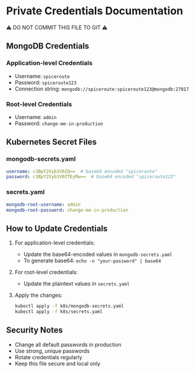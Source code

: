 # Private Credentials Documentation
⚠️ DO NOT COMMIT THIS FILE TO GIT ⚠️

## MongoDB Credentials

### Application-level Credentials
- Username: `spiceroute`
- Password: `spiceroute123`
- Connection string: `mongodb://spiceroute:spiceroute123@mongodb:27017`

### Root-level Credentials
- Username: `admin`
- Password: `change-me-in-production`

## Kubernetes Secret Files

### mongodb-secrets.yaml
```yaml
username: c3BpY2Vyb3V0ZQ==  # base64 encoded "spiceroute"
password: c3BpY2Vyb3V0ZTEyMw==  # base64 encoded "spiceroute123"
```

### secrets.yaml
```yaml
mongodb-root-username: admin
mongodb-root-password: change-me-in-production
```

## How to Update Credentials

1. For application-level credentials:
   - Update the base64-encoded values in `mongodb-secrets.yaml`
   - To generate base64: `echo -n "your-password" | base64`

2. For root-level credentials:
   - Update the plaintext values in `secrets.yaml`

3. Apply the changes:
   ```bash
   kubectl apply -f k8s/mongodb-secrets.yaml
   kubectl apply -f k8s/secrets.yaml
   ```

## Security Notes
- Change all default passwords in production
- Use strong, unique passwords
- Rotate credentials regularly
- Keep this file secure and local only 